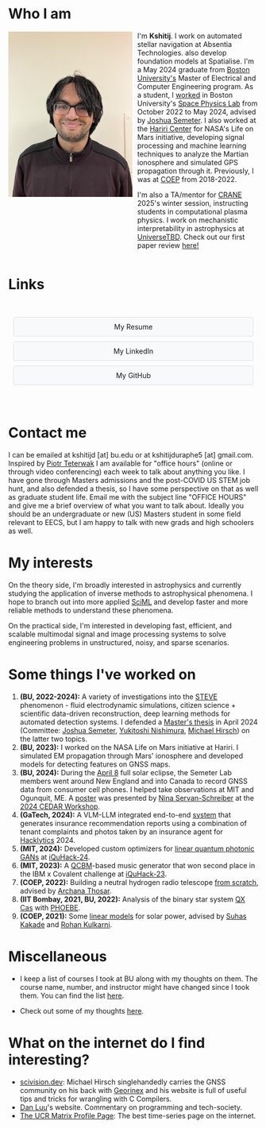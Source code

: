 # Who I am

<div style="display: flex; flex-direction: column; align-items: flex-start;">
    <div style="display: flex; align-items: flex-start;">
        <img src="images/profilepic.jpg" width="250px" style="margin-right: 10px;"/>
        <div>
            I'm <b>Kshitij</b>. I work on automated stellar navigation at Absentia Technologies.  also develop foundation models at Spatialise. I'm a May 2024 graduate from <a href="https://bu.edu">Boston University's</a> Master of Electrical and Computer Engineering program. As a student, I <a href="#STEVE-BU-work" title="Find out more here!">worked</a> in Boston University's <a href="https://heaviside.bu.edu">Space Physics Lab</a> from October 2022 to May 2024, advised by <a href="https://bu.edu/end/profile/joshua-semeter/">Joshua Semeter</a>. I also worked at the <a href="https://www.bu.edu/hic/">Hariri Center</a> for NASA's Life on Mars initiative, developing signal processing and machine learning techniques to analyze the Martian ionosphere and simulated GPS propagation through it. Previously, I was at <a href="https://www.coeptech.ac.in">COEP</a> from 2018-2022.
            <p>
            I'm also a TA/mentor for <a href="https://cranephysics.org">CRANE</a> 2025's winter session, instructing students in computational plasma physics. I work on mechanistic interpretability in astrophysics at <a href="https://universetbd.org/">UniverseTBD</a>. Check out our first paper review <a href="https://www.youtube.com/watch?v=ZVO513Z8Uu0">here!</a>
            </p>
        </div>
    </div>
</div>



# Links
<div style="display: flex; flex-wrap: wrap; padding: 20px 0;">
    <div style="flex: 1; margin: 10px; min-width: 200px;">
        <a href="https://drive.google.com/file/d/1JOcdT704RtaxMY98T7HH3XQv1ePfzkEd/view?usp=sharing" style="display: block; padding: 10px; margin-bottom: 10px; text-decoration: none; background-color: #f8f9fa; text-align: center; border: 1px solid #dee2e6; border-radius: 4px; transition: background-color 0.3s ease;">
            My Resume
        </a>
        <a href="https://linkedin.com/in/kshitij-duraphe" style="display: block; padding: 10px; margin-bottom: 10px; text-decoration: none; background-color: #f8f9fa; text-align: center; border: 1px solid #dee2e6; border-radius: 4px; transition: background-color 0.3s ease;">
            My LinkedIn
        </a>
        <a href="https://github.com/ksd3" style="display: block; padding: 10px; margin-bottom: 10px; text-decoration: none; background-color: #f8f9fa; text-align: center; border: 1px solid #dee2e6; border-radius: 4px; transition: background-color 0.3s ease;">
            My GitHub
        </a>
    </div>
</div>

# Contact me
I can be emailed at kshitijd [at] bu.edu or at kshitijduraphe5 [at] gmail.com.  Inspired by [Piotr Teterwak](https://cs-people.bu.edu/piotrt/) I am available for "office hours" (online or through video conferencing) each week to talk about anything you like. I have gone through Masters admissions and the post-COVID US STEM job hunt, and also defended a thesis, so I have some perspective on that as well as graduate student life. Email me with the subject line "OFFICE HOURS" and give me a brief overview of what you want to talk about. Ideally you should be an undergraduate or new (US) Masters student in some field relevant to EECS, but I am happy to talk with new grads and high schoolers as well.

# My interests

On the theory side, I'm broadly interested in astrophysics and currently studying the application of inverse methods to astrophysical phenomena. I hope to branch out into more applied [SciML](https://sciml.ai/) and develop faster and more reliable methods to understand these phenomena.

On the practical side, I'm interested in developing fast, efficient, and scalable multimodal signal and image processing systems to solve engineering problems in unstructured, noisy, and sparse scenarios. 


# Some things I've worked on

1. **(BU, 2022-2024):** A variety of investigations into the [STEVE](https://en.wikipedia.org/wiki/STEVE) phenomenon - fluid electrodynamic simulations, citizen science + scientific data-driven reconstruction, deep learning methods for automated detection systems. I defended a [Master's thesis](https://open.bu.edu/handle/2144/48878) in April 2024 (Committee: [Joshua Semeter](https://www.bu.edu/eng/profile/joshua-semeter/), [Yukitoshi Nishimura](https://www.bu.edu/eng/profile/toshi-nishimura/), [Michael Hirsch](https://www.bu.edu/eng/profile/michael-hirsch/)) on the latter two topics.
1. **(BU, 2023):** I worked on the NASA Life on Mars initiative at Hariri. I simulated EM propagation through Mars' ionosphere and developed models for detecting features on GNSS maps.
1. **(BU, 2024):** During the [April 8](https://en.wikipedia.org/wiki/Solar_eclipse_of_April_8,_2024) full solar eclipse, the Semeter Lab members went around New England and into Canada to record GNSS data from consumer cell phones. I helped take observations at MIT and Ogunquit, ME. A [poster](https://cedarscience.org/sites/default/files/2024-posters/IRRI-8-Nina-ServanSchreiber.pdf) was presented by [Nina Servan-Schreiber](https://www.linkedin.com/in/nina-servan-schreiber-68834321b) at the [2024 CEDAR Workshop](https://cedarscience.org/2024-workshop).
2. **(GaTech, 2024):** A VLM-LLM integrated end-to-end [system](https://github.com/ksd3/updatedWeb) that generates insurance recommendation reports using a combination of tenant complaints and photos taken by an insurance agent for [Hacklytics](https://hacklytics.io) 2024.
3. **(MIT, 2024):** Developed custom optimizers for [linear quantum photonic GANs](https://github.com/ksd3/biqermicefrommars) at [iQuHack-24](https://www.iquise.mit.edu/iQuHACK/2024-02-02).
4. **(MIT, 2023):** A [QCBM](https://github.com/ksd3/BeatQraft)-based music generator that won second place in the IBM x Covalent challenge at [iQuHack-23](https://www.iquise.mit.edu/iQuHACK/2023-01-27).
5. **(COEP, 2022):** Building a neutral hydrogen radio telescope [from scratch](https://github.com/ksd3/radio-telescope), advised by [Archana Thosar](https://www.coeptech.ac.in/faculty/prof-archana-g-thosar/).
6. **(IIT Bombay, 2021, BU, 2022):** Analysis of the binary star system [QX Cas](https://simbad.u-strasbg.fr/simbad/sim-id?Ident=V*%20QX%20Cas) with [PHOEBE](https://phoebe-project.org).
7. **(COEP, 2021):** Some [linear models](https://github.com/ksd3/radio-telescope) for solar power, advised by [Suhas Kakade](https://www.linkedin.com/in/suhas-kakade-a6691721/?originalSubdomain=in) and [Rohan Kulkarni](https://in.linkedin.com/in/rohan-kulkarni-35951566).

# Miscellaneous

- I keep a list of courses I took at BU along with my thoughts on them. The course name, number, and instructor might have changed since I took them. You can find the list [here](./courses.md).

- Check out some of my thoughts [here](./writing.md).

# What on the internet do I find interesting?

- [scivision.dev](https://scivision.dev): Michael Hirsch singlehandedly carries the GNSS community on his back with [Georinex](https://github.com/geospace-code/georinex/) and his website is full of useful tips and tricks for wrangling with C Compilers.
- [Dan Luu](https://danluu.com)'s website. Commentary on programming and tech-society.
- [The UCR Matrix Profile Page](https://www.cs.ucr.edu/%7Eeamonn/MatrixProfile.html): The best time-series page on the internet.
